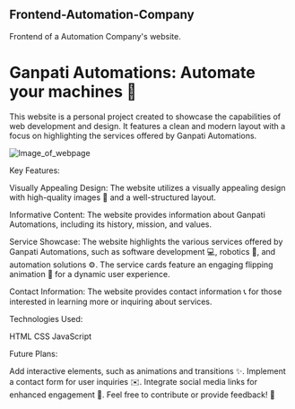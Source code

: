 ## Frontend-Automation-Company

Frontend of a Automation Company's website.

# Ganpati Automations: Automate your machines 🤖

This website is a personal project created to showcase the capabilities of web development and design. It features a clean and modern layout with a focus on highlighting the services offered by Ganpati Automations.

![Image_of_webpage](https://github.com/user-attachments/assets/01fa645c-6b45-42a7-90cb-a45047bec6d5)



Key Features:

Visually Appealing Design: The website utilizes a visually appealing design with high-quality images 📸 and a well-structured layout.

Informative Content: The website provides information about Ganpati Automations, including its history, mission, and values.

Service Showcase: The website highlights the various services offered by Ganpati Automations, such as software development 💻, robotics 🤖, and automation solutions ⚙️. The service cards feature an engaging flipping animation 🔄 for a dynamic user experience.

Contact Information: The website provides contact information 📞 for those interested in learning more or inquiring about services.

Technologies Used:

HTML
CSS
JavaScript

Future Plans:

Add interactive elements, such as animations and transitions ✨.
Implement a contact form for user inquiries ✉️.
Integrate social media links for enhanced engagement 📱.
Feel free to contribute or provide feedback! 👋

